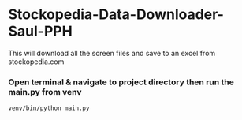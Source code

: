 # Stockopedia-Data-Downloader-Saul-PPH

This will download all the screen files and save to an excel from stockopedia.com

### Open terminal & navigate to project directory then run the main.py from venv

```
venv/bin/python main.py
```
